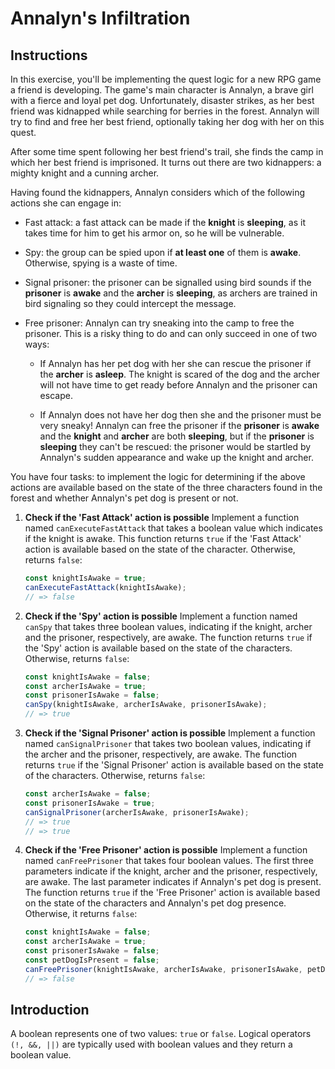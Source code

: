 # Annalyn's Infiltration

## Instructions

In this exercise, you'll be implementing the quest logic for a new RPG game a friend is developing. The game's main character is Annalyn, a brave girl with a fierce and loyal pet dog. Unfortunately, disaster strikes, as her best friend was kidnapped while searching for berries in the forest. Annalyn will try to find and free her best friend, optionally taking her dog with her on this quest.

After some time spent following her best friend's trail, she finds the camp in which her best friend is imprisoned. It turns out there are two kidnappers: a mighty knight and a cunning archer.

Having found the kidnappers, Annalyn considers which of the following actions she can engage in:

- Fast attack: a fast attack can be made if the **knight** is **sleeping**, as it takes time for him to get his armor on, so he will be vulnerable.

- Spy: the group can be spied upon if **at least one** of them is **awake**. Otherwise, spying is a waste of time.

- Signal prisoner: the prisoner can be signalled using bird sounds if the **prisoner** is **awake** and the **archer** is **sleeping**, as archers are trained in bird signaling so they could intercept the message.

- Free prisoner: Annalyn can try sneaking into the camp to free the prisoner. This is a risky thing to do and can only succeed in one of two ways:

  - If Annalyn has her pet dog with her she can rescue the prisoner if the **archer** is **asleep**. The knight is scared of the dog and the archer will not have time to get ready before Annalyn and the prisoner can escape.

  - If Annalyn does not have her dog then she and the prisoner must be very sneaky! Annalyn can free the prisoner if the **prisoner** is **awake** and the **knight** and **archer** are both **sleeping**, but if the **prisoner** is **sleeping** they can't be rescued: the prisoner would be startled by Annalyn's sudden appearance and wake up the knight and archer.

You have four tasks: to implement the logic for determining if the above actions are available based on the state of the three characters found in the forest and whether Annalyn's pet dog is present or not.

1. **Check if the 'Fast Attack' action is possible**
Implement a function named ``canExecuteFastAttack`` that takes a boolean value which indicates if the knight is awake. This function returns ``true`` if the 'Fast Attack' action is available based on the state of the character. Otherwise, returns ``false``:

    ```javascript
    const knightIsAwake = true;
    canExecuteFastAttack(knightIsAwake);
    // => false
    ```

2. **Check if the 'Spy' action is possible**
Implement a function named ``canSpy`` that takes three boolean values, indicating if the knight, archer and the prisoner, respectively, are awake. The function returns ``true`` if the 'Spy' action is available based on the state of the characters. Otherwise, returns ``false``:

    ```javascript
    const knightIsAwake = false;
    const archerIsAwake = true;
    const prisonerIsAwake = false;
    canSpy(knightIsAwake, archerIsAwake, prisonerIsAwake);
    // => true
    ```

3. **Check if the 'Signal Prisoner' action is possible**
Implement a function named ``canSignalPrisoner`` that takes two boolean values, indicating if the archer and the prisoner, respectively, are awake. The function returns ``true`` if the 'Signal Prisoner' action is available based on the state of the characters. Otherwise, returns ``false``:

    ```javascript
    const archerIsAwake = false;
    const prisonerIsAwake = true;
    canSignalPrisoner(archerIsAwake, prisonerIsAwake);
    // => true
    // => true
    ```

4. **Check if the 'Free Prisoner' action is possible**
Implement a function named ``canFreePrisoner`` that takes four boolean values. The first three parameters indicate if the knight, archer and the prisoner, respectively, are awake. The last parameter indicates if Annalyn's pet dog is present. The function returns ``true`` if the 'Free Prisoner' action is available based on the state of the characters and Annalyn's pet dog presence. Otherwise, it returns ``false``:

    ```javascript
    const knightIsAwake = false;
    const archerIsAwake = true;
    const prisonerIsAwake = false;
    const petDogIsPresent = false;
    canFreePrisoner(knightIsAwake, archerIsAwake, prisonerIsAwake, petDogIsPresent);
    // => false
    ```

## Introduction

A boolean represents one of two values: ``true`` or ``false``. Logical operators ``(!, &&, ||)`` are typically used with boolean values and they return a boolean value.
